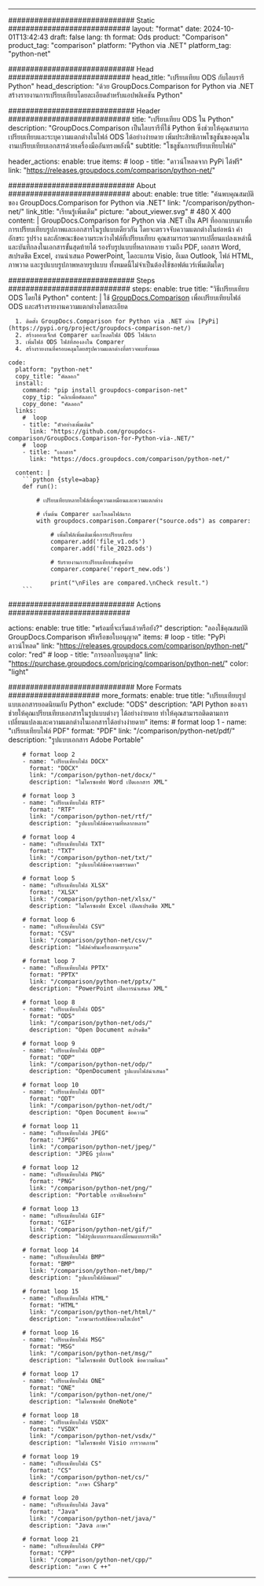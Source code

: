 
---
############################# Static ############################
layout: "format"
date:  2024-10-01T13:42:43
draft: false
lang: th
format: Ods
product: "Comparison"
product_tag: "comparison"
platform: "Python via .NET"
platform_tag: "python-net"

############################# Head ############################
head_title: "เปรียบเทียบ ODS กับไลบรารี Python"
head_description: "ด้วย GroupDocs.Comparison for Python via .NET สร้างรายงานการเปรียบเทียบโดยละเอียดสำหรับแอปพลิเคชัน Python"

############################# Header ############################
title: "เปรียบเทียบ ODS ใน Python" 
description: "GroupDocs.Comparison เป็นไลบรารีที่ใช้ Python ซึ่งช่วยให้คุณสามารถเปรียบเทียบและระบุความแตกต่างในไฟล์ ODS ได้อย่างง่ายดาย เพิ่มประสิทธิภาพโซลูชันของคุณในงานเปรียบเทียบเอกสารด้วยเครื่องมืออันทรงพลังนี้"
subtitle: "โซลูชันการเปรียบเทียบไฟล์" 

header_actions:
  enable: true
  items:
    #  loop
    - title: "ดาวน์โหลดจาก PyPi ได้ฟรี"
      link: "https://releases.groupdocs.com/comparison/python-net/"
      
############################# About ############################
about:
    enable: true
    title: "ค้นพบคุณสมบัติของ GroupDocs.Comparison for Python via .NET"
    link: "/comparison/python-net/"
    link_title: "เรียนรู้เพิ่มเติม"
    picture: "about_viewer.svg" # 480 X 400
    content: |
       GroupDocs.Comparison for Python via .NET เป็น API ที่ออกแบบมาเพื่อการเปรียบเทียบรูปภาพและเอกสารในรูปแบบเดียวกัน โดยจะตรวจจับความแตกต่างในย่อหน้า คำ อักขระ รูปร่าง และลักษณะข้อความระหว่างไฟล์ที่เปรียบเทียบ คุณสามารถรวมการเปลี่ยนแปลงเหล่านี้และบันทึกลงในเอกสารขั้นสุดท้ายได้ รองรับรูปแบบที่หลากหลาย รวมถึง PDF, เอกสาร Word, สเปรดชีต Excel, งานนำเสนอ PowerPoint, ไดอะแกรม Visio, อีเมล Outlook, ไฟล์ HTML, ภาพวาด และรูปแบบรูปภาพหลายรูปแบบ ทั้งหมดนี้ไม่จำเป็นต้องใช้ซอฟต์แวร์เพิ่มเติมใดๆ

############################# Steps ############################
steps:
    enable: true
    title: "วิธีเปรียบเทียบ ODS โดยใช้ Python"
    content: |
      ใช้ [GroupDocs.Comparison](https://products.groupdocs.com/comparison/python-net/) เพื่อเปรียบเทียบไฟล์ ODS และสร้างรายงานความแตกต่างโดยละเอียด
      
      1. ติดตั้ง GroupDocs.Comparison for Python via .NET ผ่าน [PyPi](https://pypi.org/project/groupdocs-comparison-net/)
      2. สร้างออบเจ็กต์ Comparer และโหลดไฟล์ ODS ไฟล์แรก
      3. เพิ่มไฟล์ ODS ไฟล์ที่สองลงใน Comparer
      4. สร้างรายงานที่ครอบคลุมโดยสรุปความแตกต่างที่ตรวจพบทั้งหมด
   
    code:
      platform: "python-net"
      copy_title: "คัดลอก"
      install:
        command: "pip install groupdocs-comparison-net"
        copy_tip: "คลิกเพื่อคัดลอก"
        copy_done: "คัดลอก"
      links:
        #  loop
        - title: "ตัวอย่างเพิ่มเติม"
          link: "https://github.com/groupdocs-comparison/GroupDocs.Comparison-for-Python-via-.NET/"
        #  loop
        - title: "เอกสาร"
          link: "https://docs.groupdocs.com/comparison/python-net/"
          
      content: |
        ```python {style=abap}
        def run():

            # เปรียบเทียบหลายไฟล์เพื่อดูความเหมือนและความแตกต่าง

            # เริ่มต้น Comparer และโหลดไฟล์แรก
            with groupdocs.comparison.Comparer("source.ods") as comparer:

                # เพิ่มไฟล์เพิ่มเติมเพื่อการเปรียบเทียบ
                comparer.add('file_v1.ods')
                comparer.add('file_2023.ods')

                # รับรายงานการเปรียบเทียบขั้นสุดท้าย
                comparer.compare('report_new.ods')

                print("\nFiles are compared.\nCheck result.")
        ```            

############################# Actions ############################

actions:
  enable: true
  title: "พร้อมที่จะเริ่มแล้วหรือยัง?"
  description: "ลองใช้คุณสมบัติ GroupDocs.Comparison ฟรีหรือขอใบอนุญาต"
  items:
    #  loop
    - title: "PyPi ดาวน์โหลด"
      link: "https://releases.groupdocs.com/comparison/python-net/"
      color: "red"
        #  loop
    - title: "การออกใบอนุญาต"
      link: "https://purchase.groupdocs.com/pricing/comparison/python-net/"
      color: "light"


############################# More Formats #####################
more_formats:
    enable: true
    title: "เปรียบเทียบรูปแบบเอกสารยอดนิยมกับ Python"
    exclude: "ODS"
    description: "API Python ของเราช่วยให้คุณเปรียบเทียบเอกสารในรูปแบบต่างๆ ได้อย่างง่ายดาย ทำให้คุณสามารถติดตามการเปลี่ยนแปลงและความแตกต่างในเอกสารได้อย่างง่ายดาย"
    items: 
        # format loop 1
        - name: "เปรียบเทียบไฟล์ PDF"
          format: "PDF"
          link: "/comparison/python-net/pdf/"
          description: "รูปแบบเอกสาร Adobe Portable"

        # format loop 2
        - name: "เปรียบเทียบไฟล์ DOCX"
          format: "DOCX"
          link: "/comparison/python-net/docx/"
          description: "ไมโครซอฟท์ Word เปิดเอกสาร XML"

        # format loop 3
        - name: "เปรียบเทียบไฟล์ RTF"
          format: "RTF"
          link: "/comparison/python-net/rtf/"
          description: "รูปแบบไฟล์ข้อความที่หลากหลาย"

        # format loop 4
        - name: "เปรียบเทียบไฟล์ TXT"
          format: "TXT"
          link: "/comparison/python-net/txt/"
          description: "รูปแบบไฟล์ข้อความธรรมดา"

        # format loop 5
        - name: "เปรียบเทียบไฟล์ XLSX"
          format: "XLSX"
          link: "/comparison/python-net/xlsx/"
          description: "ไมโครซอฟท์ Excel เปิดสเปรดชีต XML"

        # format loop 6
        - name: "เปรียบเทียบไฟล์ CSV"
          format: "CSV"
          link: "/comparison/python-net/csv/"
          description: "ไฟล์ค่าคั่นเครื่องหมายจุลภาค"

        # format loop 7
        - name: "เปรียบเทียบไฟล์ PPTX"
          format: "PPTX"
          link: "/comparison/python-net/pptx/"
          description: "PowerPoint เปิดการนำเสนอ XML"

        # format loop 8
        - name: "เปรียบเทียบไฟล์ ODS"
          format: "ODS"
          link: "/comparison/python-net/ods/"
          description: "Open Document สเปรดชีต"

        # format loop 9
        - name: "เปรียบเทียบไฟล์ ODP"
          format: "ODP"
          link: "/comparison/python-net/odp/"
          description: "OpenDocument รูปแบบไฟล์นำเสนอ"

        # format loop 10
        - name: "เปรียบเทียบไฟล์ ODT"
          format: "ODT"
          link: "/comparison/python-net/odt/"
          description: "Open Document ข้อความ"

        # format loop 11
        - name: "เปรียบเทียบไฟล์ JPEG"
          format: "JPEG"
          link: "/comparison/python-net/jpeg/"
          description: "JPEG รูปภาพ"

        # format loop 12
        - name: "เปรียบเทียบไฟล์ PNG"
          format: "PNG"
          link: "/comparison/python-net/png/"
          description: "Portable กราฟิกเครือข่าย"

        # format loop 13
        - name: "เปรียบเทียบไฟล์ GIF"
          format: "GIF"
          link: "/comparison/python-net/gif/"
          description: "ไฟล์รูปแบบการแลกเปลี่ยนแบบกราฟิก"

        # format loop 14
        - name: "เปรียบเทียบไฟล์ BMP"
          format: "BMP"
          link: "/comparison/python-net/bmp/"
          description: "รูปแบบไฟล์บิตแมป"

        # format loop 15
        - name: "เปรียบเทียบไฟล์ HTML"
          format: "HTML"
          link: "/comparison/python-net/html/"
          description: "ภาษามาร์กอัปข้อความไฮเปอร์"

        # format loop 16
        - name: "เปรียบเทียบไฟล์ MSG"
          format: "MSG"
          link: "/comparison/python-net/msg/"
          description: "ไมโครซอฟท์ Outlook ข้อความอีเมล"

        # format loop 17
        - name: "เปรียบเทียบไฟล์ ONE"
          format: "ONE"
          link: "/comparison/python-net/one/"
          description: "ไมโครซอฟท์ OneNote"

        # format loop 18
        - name: "เปรียบเทียบไฟล์ VSDX"
          format: "VSDX"
          link: "/comparison/python-net/vsdx/"
          description: "ไมโครซอฟท์ Visio การวาดภาพ"

        # format loop 19
        - name: "เปรียบเทียบไฟล์ CS"
          format: "CS"
          link: "/comparison/python-net/cs/"
          description: "ภาษา CSharp"

        # format loop 20
        - name: "เปรียบเทียบไฟล์ Java"
          format: "Java"
          link: "/comparison/python-net/java/"
          description: "Java ภาษา"
          
        # format loop 21
        - name: "เปรียบเทียบไฟล์ CPP"
          format: "CPP"
          link: "/comparison/python-net/cpp/"
          description: "ภาษา C ++"
---